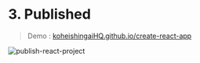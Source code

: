 # 3. Published
> Demo : [koheishingaiHQ.github.io/create-react-app](https://koheishingaihq.github.io/create-react-app)

![publish-react-project](https://c1.staticflickr.com/5/4509/37268153700_b95567ae0f_h.jpg)